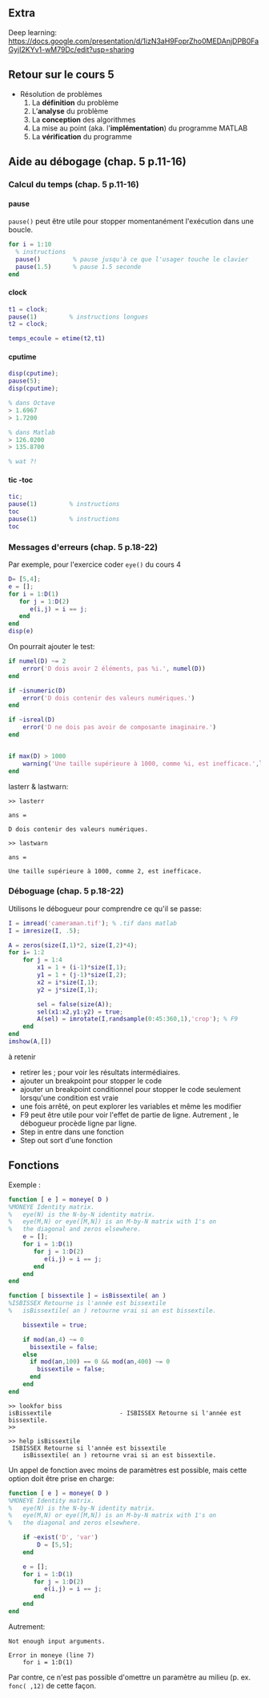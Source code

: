 ## Extra

Deep learning:
https://docs.google.com/presentation/d/1izN3aH9FoprZho0MEDAnjDPB0FaGyjI2KYv1-wM79Dc/edit?usp=sharing

## Retour sur le cours 5
 * Résolution de problèmes
   1. La **définition** du problème
   2. L’**analyse** du problème
   3. La **conception** des algorithmes
   4. La mise au point (aka. l'**implémentation**) du programme MATLAB
   5. La **vérification** du programme

## Aide au débogage (chap. 5 p.11-16)

### Calcul du temps (chap. 5 p.11-16)

#### pause

```pause()``` peut être utile pour stopper momentanément l'exécution dans une boucle.

``` Matlab
for i = 1:10
  % instructions
  pause()         % pause jusqu'à ce que l'usager touche le clavier
  pause(1.5)      % pause 1.5 seconde
end
```

#### clock
``` Matlab
t1 = clock;
pause(1)         % instructions longues
t2 = clock;

temps_ecoule = etime(t2,t1)
```

#### cputime
``` Matlab
disp(cputime);
pause(5);
disp(cputime);

% dans Octave
> 1.6967
> 1.7200

% dans Matlab
> 126.0200
> 135.8700

% wat ?!
```

#### tic -toc
``` Matlab
tic;
pause(1)         % instructions
toc
pause(1)         % instructions
toc
```

### Messages d'erreurs (chap. 5 p.18-22)

Par exemple, pour l'exercice coder ```eye()``` du cours 4

``` Matlab
D= [5,4];
e = [];
for i = 1:D(1)
   for j = 1:D(2)
      e(i,j) = i == j;
   end
end
disp(e)
```

On pourrait ajouter le test:

``` Matlab
if numel(D) ~= 2
    error('D dois avoir 2 éléments, pas %i.', numel(D))
end

if ~isnumeric(D)
    error('D dois contenir des valeurs numériques.')
end

if ~isreal(D)
    error('D ne dois pas avoir de composante imaginaire.')
end


if max(D) > 1000
    warning('Une taille supérieure à 1000, comme %i, est inefficace.',length(D))
end
```

lasterr & lastwarn:

```
>> lasterr

ans =

D dois contenir des valeurs numériques.

>> lastwarn

ans =

Une taille supérieure à 1000, comme 2, est inefficace.
```

### Déboguage (chap. 5 p.18-22)

Utilisons le débogueur pour comprendre ce qu'il se passe:

``` Matlab
I = imread('cameraman.tif'); % .tif dans matlab
I = imresize(I, .5);

A = zeros(size(I,1)*2, size(I,2)*4);
for i= 1:2
    for j = 1:4
        x1 = 1 + (i-1)*size(I,1);
        y1 = 1 + (j-1)*size(I,2);
        x2 = i*size(I,1);
        y2 = j*size(I,1);

        sel = false(size(A));
        sel(x1:x2,y1:y2) = true;
        A(sel) = imrotate(I,randsample(0:45:360,1),'crop'); % F9
    end
end
imshow(A,[])

```

à retenir
 * retirer les ; pour voir les résultats intermédiaires.
 * ajouter un breakpoint pour stopper le code
 * ajouter un breakpoint conditionnel pour stopper le code seulement lorsqu'une condition est vraie
 * une fois arrêté, on peut explorer les variables et même les modifier
 * F9 peut être utile pour voir l'effet de partie de ligne. Autrement , le débogueur procède ligne par ligne.
 * Step in entre dans une fonction
 * Step out sort d'une fonction

## Fonctions

Exemple :

``` Matlab
function [ e ] = moneye( D )
%MONEYE Identity matrix.
%   eye(N) is the N-by-N identity matrix.
%   eye(M,N) or eye([M,N]) is an M-by-N matrix with 1's on
%   the diagonal and zeros elsewhere.
    e = [];
    for i = 1:D(1)
       for j = 1:D(2)
          e(i,j) = i == j;
       end
    end
end
```


``` Matlab
function [ bissextile ] = isBissextile( an )
%ISBISSEX Retourne is l'année est bissextile
%   isBissextile( an ) retourne vrai si an est bissextile.

    bissextile = true;

    if mod(an,4) ~= 0
      bissextile = false;
    else
      if mod(an,100) == 0 && mod(an,400) ~= 0
        bissextile = false;
      end
    end
end
```

```
>> lookfor biss
isBissextile                   - ISBISSEX Retourne si l'année est bissextile.
>>

>> help isBissextile
 ISBISSEX Retourne si l'année est bissextile
    isBissextile( an ) retourne vrai si an est bissextile.
```

Un appel de fonction avec moins de paramètres est possible, mais cette option doit être prise en charge:

``` Matlab
function [ e ] = moneye( D )
%MONEYE Identity matrix.
%   eye(N) is the N-by-N identity matrix.
%   eye(M,N) or eye([M,N]) is an M-by-N matrix with 1's on
%   the diagonal and zeros elsewhere.

    if ~exist('D', 'var')
        D = [5,5];
    end

    e = [];
    for i = 1:D(1)
       for j = 1:D(2)
          e(i,j) = i == j;
       end
    end
end
```

Autrement:

```
Not enough input arguments.

Error in moneye (line 7)
    for i = 1:D(1)
```

Par contre, ce n'est pas possible d'omettre un paramètre au milieu (p. ex. ```fonc( ,12)``` de cette façon.
